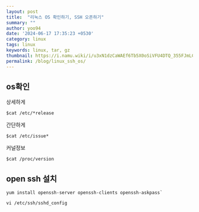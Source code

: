 ```yaml
---
layout: post
title:  "리눅스 OS 확인하기, SSH 오픈하기"
summary: ""
author: yoo94
date: '2024-06-17 17:35:23 +0530'
category: linux
tags: linux
keywords: linux, tar, gz
thumbnail: https://i.namu.wiki/i/u3xN1dzCaWAEf6Tb5X0oSiVFU4DTQ_355FJmLCSTY7GZNyOnv60tkvcu0s0cD4Oce9vK6kylpAIEU-BYcju6Ww.webp
permalink: /blog/linux_ssh_os/
---
```

## os확인
상세하게
```shell
$cat /etc/*release
```

간단하게
```shell
$cat /etc/issue*
```

커널정보
```shell
$cat /proc/version
```

## open ssh 설치

```shell
yum install openssh-server openssh-clients openssh-askpass`

vi /etc/ssh/sshd_config
```